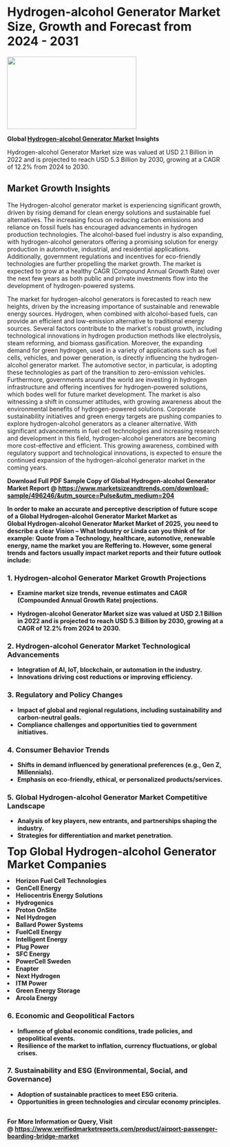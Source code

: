 <H1>Hydrogen-alcohol Generator Market Size, Growth and Forecast from 2024 - 2031</H1><img class="aligncenter size-medium wp-image-584254" src="https://thirdeyenews.in/wp-content/uploads/2024/09/Global-Market-Research-300x168.jpeg" alt="" width="300" height="168" /><p><strong>Global&nbsp;<a href="https://www.marketsizeandtrends.com/download-sample/496246/&amp;utm_source=Pulse&amp;utm_medium=204">Hydrogen-alcohol Generator Market</a> Insights</strong></p><p>Hydrogen-alcohol Generator Market size was valued at USD 2.1 Billion in 2022 and is projected to reach USD 5.3 Billion by 2030, growing at a CAGR of 12.2% from 2024 to 2030.</p><p><h2>Market Growth Insights</h2> <p>The Hydrogen-alcohol generator market is experiencing significant growth, driven by rising demand for clean energy solutions and sustainable fuel alternatives. The increasing focus on reducing carbon emissions and reliance on fossil fuels has encouraged advancements in hydrogen production technologies. The alcohol-based fuel industry is also expanding, with hydrogen-alcohol generators offering a promising solution for energy production in automotive, industrial, and residential applications. Additionally, government regulations and incentives for eco-friendly technologies are further propelling the market growth. The market is expected to grow at a healthy CAGR (Compound Annual Growth Rate) over the next few years as both public and private investments flow into the development of hydrogen-powered systems.</p> <p><strong></strong></p> <p>The market for hydrogen-alcohol generators is forecasted to reach new heights, driven by the increasing importance of sustainable and renewable energy sources. Hydrogen, when combined with alcohol-based fuels, can provide an efficient and low-emission alternative to traditional energy sources. Several factors contribute to the market's robust growth, including technological innovations in hydrogen production methods like electrolysis, steam reforming, and biomass gasification. Moreover, the expanding demand for green hydrogen, used in a variety of applications such as fuel cells, vehicles, and power generation, is directly influencing the hydrogen-alcohol generator market. The automotive sector, in particular, is adopting these technologies as part of the transition to zero-emission vehicles. Furthermore, governments around the world are investing in hydrogen infrastructure and offering incentives for hydrogen-powered solutions, which bodes well for future market development. The market is also witnessing a shift in consumer attitudes, with growing awareness about the environmental benefits of hydrogen-powered solutions. Corporate sustainability initiatives and green energy targets are pushing companies to explore hydrogen-alcohol generators as a cleaner alternative. With significant advancements in fuel cell technologies and increasing research and development in this field, hydrogen-alcohol generators are becoming more cost-effective and efficient. This growing awareness, combined with regulatory support and technological innovations, is expected to ensure the continued expansion of the hydrogen-alcohol generator market in the coming years. <p><strong></p><p><span class=""><strong>Download Full PDF Sample Copy of Global Hydrogen-alcohol Generator Market Report</strong> @ <a href="https://www.marketsizeandtrends.com/download-sample/496246/&amp;utm_source=Pulse&amp;utm_medium=204" target="_blank">https://www.marketsizeandtrends.com/download-sample/496246/&amp;utm_source=Pulse&amp;utm_medium=204</a></span></p><p>In order to make an accurate and perceptive description of future scope of a Global&nbsp;Hydrogen-alcohol Generator Market Market as Global&nbsp;Hydrogen-alcohol Generator Market Market of 2025, you need to describe a clear Vision &ndash; What Industry or Linda can you think of for example: Quote from a Technology, healthcare, automotive, renewable energy, name the market you are Reffering to. However, some general trends and factors usually impact market reports and their future outlook include:</p><h3>1.&nbsp;<strong>Hydrogen-alcohol Generator Market Growth Projections</strong></h3><ul><li>Examine market size trends, revenue estimates and CAGR (Compounded Annual Growth Rate) projections.</li><li><p>Hydrogen-alcohol Generator Market size was valued at USD 2.1 Billion in 2022 and is projected to reach USD 5.3 Billion by 2030, growing at a CAGR of 12.2% from 2024 to 2030.</p></li></ul><h3>2.&nbsp;<strong>Hydrogen-alcohol Generator Market Technological Advancements</strong></h3><ul><li>Integration of AI, IoT, blockchain, or automation in the industry.</li><li>Innovations driving cost reductions or improving efficiency.</li></ul><h3>3.&nbsp;<strong>Regulatory and Policy Changes</strong></h3><ul><li>Impact of global and regional regulations, including sustainability and carbon-neutral goals.</li><li>Compliance challenges and opportunities tied to government initiatives.</li></ul><h3>4.&nbsp;<strong>Consumer Behavior Trends</strong></h3><ul><li>Shifts in demand influenced by generational preferences (e.g., Gen Z, Millennials).</li><li>Emphasis on eco-friendly, ethical, or personalized products/services.</li></ul><h3>5.&nbsp;<strong>Global Hydrogen-alcohol Generator Market Competitive Landscape</strong></h3><ul><li>Analysis of key players, new entrants, and partnerships shaping the industry.</li><li>Strategies for differentiation and market penetration.</li></ul><p data-pm-slice="1 1 []"><span style="color: inherit; font-family: inherit; font-size: 25px;">Top Global Hydrogen-alcohol Generator Market Companies</span></p><div class="" data-test-id=""><p><li>Horizon Fuel Cell Technologies</li><li> GenCell Energy</li><li> Heliocentris Energy Solutions</li><li> Hydrogenics</li><li> Proton OnSite</li><li> Nel Hydrogen</li><li> Ballard Power Systems</li><li> FuelCell Energy</li><li> Intelligent Energy</li><li> Plug Power</li><li> SFC Energy</li><li> PowerCell Sweden</li><li> Enapter</li><li> Next Hydrogen</li><li> ITM Power</li><li> Green Energy Storage</li><li> Arcola Energy</li></p></div><h3>6.&nbsp;<strong>Economic and Geopolitical Factors</strong></h3><ul><li>Influence of global economic conditions, trade policies, and geopolitical events.</li><li>Resilience of the market to inflation, currency fluctuations, or global crises.</li></ul><h3>7.&nbsp;<strong>Sustainability and ESG (Environmental, Social, and Governance)</strong></h3><ul><li>Adoption of sustainable practices to meet ESG criteria.</li><li>Opportunities in green technologies and circular economy principles.</li></ul><h2><strong style="font-size: 14px;">For More Information or Query, Visit @&nbsp;</strong><a style="background-color: #ffffff; font-size: 14px;" href="https://www.marketsizeandtrends.com/report/hydrogen-alcohol-generator-market/" target="_blank">https://www.verifiedmarketreports.com/product/airport-passenger-boarding-bridge-market</a></h2>

